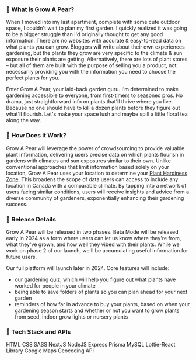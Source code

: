 ### 🌱 What is Grow A Pear?

When I moved into my last apartment, complete with some cute outdoor space, I couldn't wait to plan my first garden. I quickly realized it was going to be a bigger struggle than I'd originally thought to get any good information. There are no websites with accurate & easy-to-read data on what plants you can grow. Bloggers will write about their own experiences gardening, but the plants they grow are very specific to the climate & sun exposure their plants are getting. Alternatively, there are lots of plant stores – but all of them are built with the purpose of selling you a product, not necessarily providing you with the information you need to choose the perfect plants for you.

Enter Grow A Pear, your laid-back garden guru. I'm determined to make gardening accessible to everyone, from first-timers to seasoned pros. No drama, just straightforward info on plants that'll thrive where you live. Because no one should have to kill a dozen plants before they figure out what'll flourish. Let's make your space lush and maybe spill a little floral tea along the way.

### 🌱 How Does it Work?

Grow A Pear will leverage the power of crowdsourcing to provide valuable plant information, delivering users precise data on which plants flourish in gardens with climates and sun exposures similar to their own. Unlike conventional approaches that limit information based solely on your location, Grow A Pear uses your location to determine your [Plant Hardiness Zone](http://www.planthardiness.gc.ca/?m=1&lang=en). This broadens the scope of data users can access to include any location in Canada with a comparable climate. By tapping into a network of users facing similar conditions, users will receive insights and advice from a diverse community of gardeners, exponentially enhancing their gardening success.

### 🌱 Release Details

Grow A Pear will be released in two phases. Beta Mode will be released early in 2024 as a form where users can let us know where they're from, what they've grown, and how well they vibed with their plants. While we work on phase 2 of our launch, we'll be accumulating useful information for future users.

Our full platform will launch later in 2024. Core features will include:
- our gardening quiz, which will help you figure out what plants have worked for people in your climate
- being able to save folders of plants so you can plan ahead for your next garden
- reminders of how far in advance to buy your plants, based on when your gardening season starts and whether or not you want to grow plants from seed, indoor grow lights or nursery plants

### 🌱 Tech Stack and APIs

HTML
CSS
SASS
NextJS
NodeJS
Express
Prisma
MySQL
Lottie-React Library
Google Maps Geocoding API